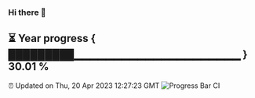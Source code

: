### Hi there 👋
⏳ Year progress { █████████▁▁▁▁▁▁▁▁▁▁▁▁▁▁▁▁▁▁▁▁▁ } 30.01 %
---
⏰ Updated on Thu, 20 Apr 2023 12:27:23 GMT
![Progress Bar CI](https://github.com/liununu/liununu/workflows/Progress%20Bar%20CI/badge.svg)

